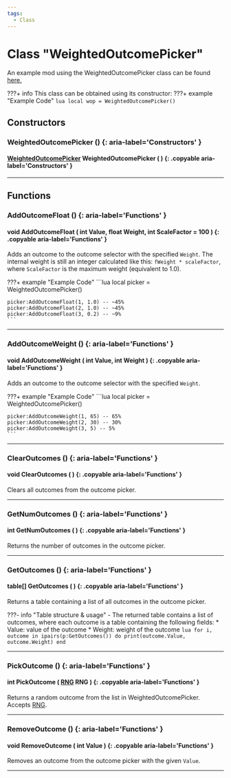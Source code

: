```yaml
---
tags:
  - Class
---
```

# Class "WeightedOutcomePicker"

An example mod using the WeightedOutcomePicker class can be found [here.](./examples/WeightedOutcomes.md)

???+ info
    This class can be obtained using its constructor:
    ???+ example "Example Code"
        ```lua
        local wop = WeightedOutcomePicker()
        ```

## Constructors

### WeightedOutcomePicker () {: aria-label='Constructors' }
#### [WeightedOutcomePicker](WeightedOutcomePicker.md) WeightedOutcomePicker ( ) {: .copyable aria-label='Constructors' }
___
    
## Functions

### AddOutcomeFloat () {: aria-label='Functions' }
#### void AddOutcomeFloat ( int Value, float Weight, int ScaleFactor = 100 ) {: .copyable aria-label='Functions' }
Adds an outcome to the outcome selector with the specified `Weight`. The internal weight is still an integer calculated like this: `fWeight * scaleFactor`, where `ScaleFactor` is the maximum weight (equivalent to 1.0).

???+ example "Example Code"
    ```lua
    local picker = WeightedOutcomePicker()

    picker:AddOutcomeFloat(1, 1.0) -- ~45%
    picker:AddOutcomeFloat(2, 1.0) -- ~45%
    picker:AddOutcomeFloat(3, 0.2) -- ~9%
    ```

___

### AddOutcomeWeight () {: aria-label='Functions' }
#### void AddOutcomeWeight ( int Value, int Weight ) {: .copyable aria-label='Functions' }
Adds an outcome to the outcome selector with the specified `Weight`.

???+ example "Example Code"
    ```lua
    local picker = WeightedOutcomePicker()

    picker:AddOutcomeWeight(1, 65) -- 65%
    picker:AddOutcomeWeight(2, 30) -- 30%
    picker:AddOutcomeWeight(3, 5) -- 5%
    ```

___

### ClearOutcomes () {: aria-label='Functions' }
#### void ClearOutcomes ( ) {: .copyable aria-label='Functions' }
Clears all outcomes from the outcome picker.

___

### GetNumOutcomes () {: aria-label='Functions' }
#### int GetNumOutcomes ( ) {: .copyable aria-label='Functions' }
Returns the number of outcomes in the outcome picker.

___

### GetOutcomes () {: aria-label='Functions' }
#### table[] GetOutcomes ( ) {: .copyable aria-label='Functions' }
Returns a table containing a list of all outcomes in the outcome picker.

???- info "Table structure & usage"
    - The returned table contains a list of outcomes, where each outcome is a table containing the following fields: 
        * Value: value of the outcome
        * Weight: weight of the outcome
            ```lua
            for i, outcome in ipairs(p:GetOutcomes()) do
                print(outcome.Value, outcome.Weight)
            end
            ```

___

### PickOutcome () {: aria-label='Functions' }
#### int PickOutcome ( [RNG](RNG.md) RNG ) {: .copyable aria-label='Functions' }
Returns a random outcome from the list in WeightedOutcomePicker. Accepts [RNG](RNG.md).

___

### RemoveOutcome () {: aria-label='Functions' }
#### void RemoveOutcome ( int Value ) {: .copyable aria-label='Functions' }
Removes an outcome from the outcome picker with the given `Value`.

___